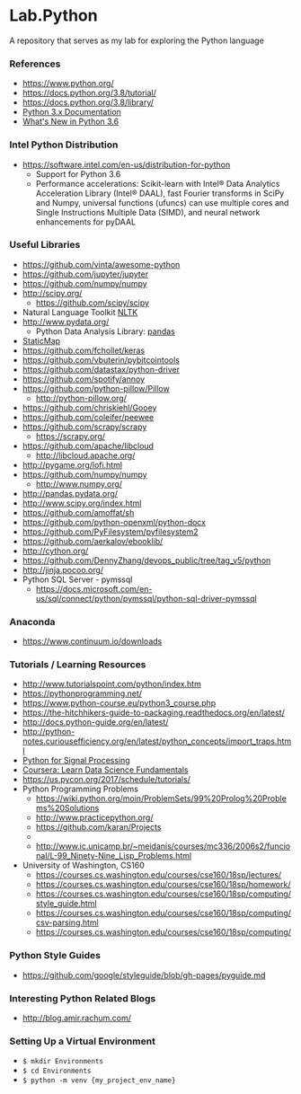 Lab.Python
====
A repository that serves as my lab for exploring the Python language


### References
* https://www.python.org/
* https://docs.python.org/3.8/tutorial/
* https://docs.python.org/3.8/library/
* [Python 3.x Documentation](https://docs.python.org/3/)
* [What's New in Python 3.6](https://docs.python.org/3.8/whatsnew/3.8.html)



### Intel Python Distribution
* https://software.intel.com/en-us/distribution-for-python
  * Support for Python 3.6
  * Performance accelerations: Scikit-learn with Intel® Data Analytics Acceleration Library (Intel® DAAL), fast Fourier transforms in SciPy and Numpy, universal functions (ufuncs) can use multiple cores and Single Instructions Multiple Data (SIMD), and neural network enhancements for pyDAAL



### Useful Libraries
* https://github.com/vinta/awesome-python
* https://github.com/jupyter/jupyter
* https://github.com/numpy/numpy
* http://scipy.org/
	* https://github.com/scipy/scipy 
* Natural Language Toolkit [NLTK](http://www.nltk.org/)
* http://www.pydata.org/
	* Python Data Analysis Library: [pandas](http://pandas.pydata.org/)
* [StaticMap](https://github.com/komoot/staticmap)
* https://github.com/fchollet/keras 
* https://github.com/vbuterin/pybitcointools
* https://github.com/datastax/python-driver
* https://github.com/spotify/annoy
* https://github.com/python-pillow/Pillow
  * http://python-pillow.org/
* https://github.com/chriskiehl/Gooey
* https://github.com/coleifer/peewee
* https://github.com/scrapy/scrapy
  * https://scrapy.org/
* https://github.com/apache/libcloud
  * http://libcloud.apache.org/ 
* http://pygame.org/lofi.html
* https://github.com/numpy/numpy
  * http://www.numpy.org/
* http://pandas.pydata.org/
* http://www.scipy.org/index.html
* https://github.com/amoffat/sh
* https://github.com/python-openxml/python-docx
* https://github.com/PyFilesystem/pyfilesystem2
* https://github.com/aerkalov/ebooklib/
* http://cython.org/
* https://github.com/DennyZhang/devops_public/tree/tag_v5/python
* http://jinja.pocoo.org/
* Python SQL Server - pymssql
  * https://docs.microsoft.com/en-us/sql/connect/python/pymssql/python-sql-driver-pymssql



### Anaconda
* https://www.continuum.io/downloads


### Tutorials / Learning Resources
* http://www.tutorialspoint.com/python/index.htm
* https://pythonprogramming.net/
* https://www.python-course.eu/python3_course.php
* https://the-hitchhikers-guide-to-packaging.readthedocs.org/en/latest/
* http://docs.python-guide.org/en/latest/
* http://python-notes.curiousefficiency.org/en/latest/python_concepts/import_traps.html
* [Python for Signal Processing](http://nbviewer.jupyter.org/github/unpingco/Python-for-Signal-Processing/tree/master/)
* [Coursera: Learn Data Science Fundamentals](https://www.coursera.org/specializations/data-analysis)
* https://us.pycon.org/2017/schedule/tutorials/
* Python Programming Problems
  * https://wiki.python.org/moin/ProblemSets/99%20Prolog%20Problems%20Solutions
  * http://www.practicepython.org/
  * https://github.com/karan/Projects
  * 
  * http://www.ic.unicamp.br/~meidanis/courses/mc336/2006s2/funcional/L-99_Ninety-Nine_Lisp_Problems.html
* University of Washington, CS160 
  * https://courses.cs.washington.edu/courses/cse160/18sp/lectures/
  * https://courses.cs.washington.edu/courses/cse160/18sp/homework/
  * https://courses.cs.washington.edu/courses/cse160/18sp/computing/style_guide.html
  * https://courses.cs.washington.edu/courses/cse160/18sp/computing/csv-parsing.html
  * https://courses.cs.washington.edu/courses/cse160/18sp/computing/


### Python Style Guides
* https://github.com/google/styleguide/blob/gh-pages/pyguide.md


### Interesting Python Related Blogs
* http://blog.amir.rachum.com/



### Setting Up a Virtual Environment
* ```$ mkdir Environments```
* ```$ cd Environments```
* ```$ python -m venv {my_project_env_name}```

